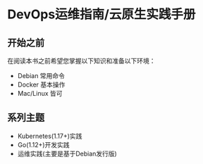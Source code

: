 # DevOps运维指南/云原生实践手册

## 开始之前

在阅读本书之前希望您掌握以下知识和准备以下环境：

- Debian 常用命令
- Docker 基本操作
- Mac/Linux 皆可

## 系列主题

- Kubernetes(1.17+)实践
- Go(1.12+)开发实践
- 运维实践(主要是基于Debian发行版)